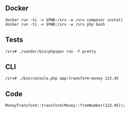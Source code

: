 ## Docker

    docker run -ti -v $PWD:/srv -w /srv composer install
    docker run -ti -v $PWD:/srv -w /srv php bash

## Tests
    /srv# ./vendor/bin/phpspec run -f pretty

## CLI
    /srv# ./bin/console.php app:transform-money 123.45
   
## Code

    MoneyTransform::transform(Money::fromNumber(123.45));
